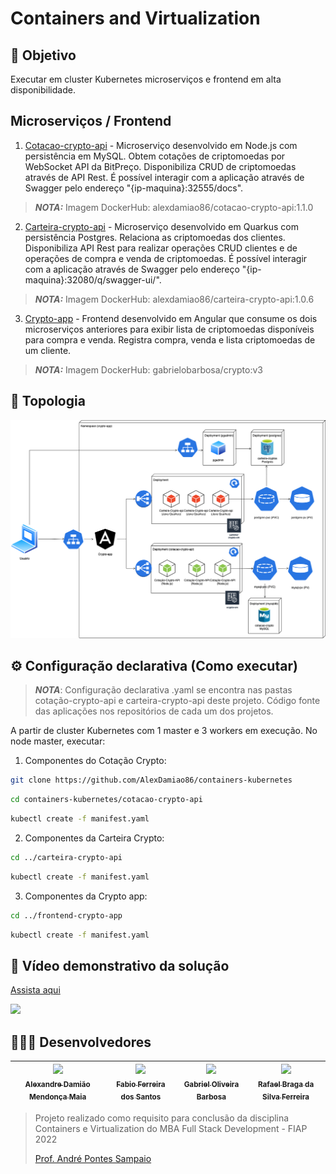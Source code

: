 # Containers and Virtualization

## 🎯 Objetivo

Executar em cluster Kubernetes microserviços e frontend em alta disponibilidade. 

## Microserviços / Frontend

1. [Cotacao-crypto-api](https://github.com/AlexDamiao86/trabalho-microservices/tree/main/cotacao-crypto-api) - Microserviço desenvolvido em Node.js com persistência em MySQL. Obtem cotações de criptomoedas por WebSocket API da BitPreço. Disponibiliza CRUD de criptomoedas através de API Rest. É possível interagir com a aplicação através de Swagger pelo endereço "{ip-maquina}:32555/docs".

> **_NOTA:_** Imagem DockerHub: alexdamiao86/cotacao-crypto-api:1.1.0

2. [Carteira-crypto-api](https://github.com/FabioQuimico/carteira-crypto-quarkus) - Microserviço desenvolvido em Quarkus com persistência Postgres. Relaciona as criptomoedas dos clientes. Disponibiliza API Rest para realizar operações CRUD clientes e de operações de compra e venda de criptomoedas. É possível interagir com a aplicação através de Swagger pelo endereço "{ip-maquina}:32080/q/swagger-ui/". 

> **_NOTA:_** Imagem DockerHub: alexdamiao86/carteira-crypto-api:1.0.6

3. [Crypto-app](https://github.com/gabriel2503/Microservices) - Frontend desenvolvido em Angular que consume os dois microserviços anteriores para exibir lista de criptomoedas disponíveis para compra e venda. Registra compra, venda e lista criptomoedas de um cliente. 

> **_NOTA:_** Imagem DockerHub: gabrielobarbosa/crypto:v3

## 📐 Topologia

![Topologia](images/topologiav1.png)

## ⚙️ Configuração declarativa (Como executar)

> **_NOTA_**: Configuração declarativa .yaml se encontra nas pastas cotação-crypto-api e carteira-crypto-api deste projeto. Código fonte das aplicações nos repositórios de cada um dos projetos. 

A partir de cluster Kubernetes com 1 master e 3 workers em execução. No node master, executar:

1. Componentes do Cotação Crypto:

```bash
git clone https://github.com/AlexDamiao86/containers-kubernetes
```
```bash
cd containers-kubernetes/cotacao-crypto-api 
```
```bash
kubectl create -f manifest.yaml
```

2. Componentes da Carteira Crypto: 

```bash
cd ../carteira-crypto-api
```
```bash
kubectl create -f manifest.yaml
```

3. Componentes da Crypto app: 

```bash
cd ../frontend-crypto-app
```
```bash
kubectl create -f manifest.yaml
```

## 📱 Vídeo demonstrativo da solução

<a href="https://www.loom.com/share/7fbfdd37c34244f6adb17b3e38e69de3">
    <p>Assista aqui</p>
    <img style="max-width:500px;" src="https://cdn.loom.com/sessions/thumbnails/7fbfdd37c34244f6adb17b3e38e69de3-with-play.gif">
  </a>


## 👨🏽‍💻 Desenvolvedores

| [<img src="https://avatars.githubusercontent.com/AlexDamiao86" width=115><br><sub>Alexandre Damião Mendonça Maia</sub>](https://github.com/AlexDamiao86) |  [<img src="https://avatars.githubusercontent.com/FabioQuimico" width=115><br><sub>Fabio Ferreira dos Santos</sub>](https://github.com/FabioQuimico) |  [<img src="https://avatars.githubusercontent.com/Gabriel2503" width=115><br><sub>Gabriel Oliveira Barbosa</sub>](https://github.com/Gabriel2503) | [<img src="https://avatars.githubusercontent.com/ferreirabraga" width=115><br><sub>Rafael Braga da Silva Ferreira</sub>](https://github.com/ferreirabraga) | 
| :---: | :---: | :---: | :---: |

>
>Projeto realizado como requisito para conclusão da disciplina Containers e Virtualization do MBA Full Stack Development - FIAP 2022
>
>[Prof. André Pontes Sampaio](https://github.com/tonanuvem)
